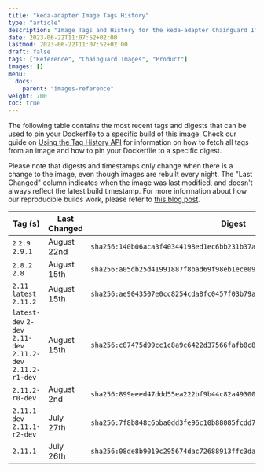 ```yaml
---
title: "keda-adapter Image Tags History"
type: "article"
description: "Image Tags and History for the keda-adapter Chainguard Image"
date: 2023-06-22T11:07:52+02:00
lastmod: 2023-06-22T11:07:52+02:00
draft: false
tags: ["Reference", "Chainguard Images", "Product"]
images: []
menu:
  docs:
    parent: "images-reference"
weight: 700
toc: true
---
```


The following table contains the most recent tags and digests that can be used to pin your Dockerfile to a specific build of this image. Check our guide on [Using the Tag History API](/chainguard/chainguard-images/using-the-tag-history-api/) for information on how to fetch all tags from an image and how to pin your Dockerfile to a specific digest.

Please note that digests and timestamps only change when there is a change to the image, even though images are rebuilt every night. The "Last Changed" column indicates when the image was last modified, and doesn't always reflect the latest build timestamp. For more information about how our reproducible builds work, please refer to [this blog post](https://www.chainguard.dev/unchained/reproducing-chainguards-reproducible-image-builds).

| Tag (s)                                                       | Last Changed | Digest                                                                    |
|---------------------------------------------------------------|--------------|---------------------------------------------------------------------------|
|  `2` `2.9` `2.9.1`                                            | August 22nd  | `sha256:140b06aca3f40344198ed1ec6bb231b37a7f92bcf5099a19a814600c5b1d0c8d` |
|  `2.8.2` `2.8`                                                | August 15th  | `sha256:a05db25d41991887f8bad69f98eb1ece0922f04fd61c0fc46e67494f0752bf3f` |
|  `2.11` `latest` `2.11.2`                                     | August 15th  | `sha256:ae9043507e0cc8254cda8fc0457f03b79a6342a8303bae78813daf6d4811e98c` |
|  `latest-dev` `2-dev` `2.11-dev` `2.11.2-dev` `2.11.2-r1-dev` | August 15th  | `sha256:c87475d99cc1c8a9c6422d37566fafb8c8191afbe871ff63c62ae358f5812560` |
|  `2.11.2-r0-dev`                                              | August 2nd   | `sha256:899eeed47ddd55ea222bf9b44c82a493004d27ed7dbf390209d0074fd95cc7c2` |
|  `2.11.1-dev` `2.11.1-r2-dev`                                 | July 27th    | `sha256:7f8b848c6bba0dd3fe96c10b88085fcdd7beadcd6958f3ad35895879d1c81b04` |
|  `2.11.1`                                                     | July 26th    | `sha256:08de8b9019c295674dac72688913ffc3dab58150b9c82701980587468e273601` |
